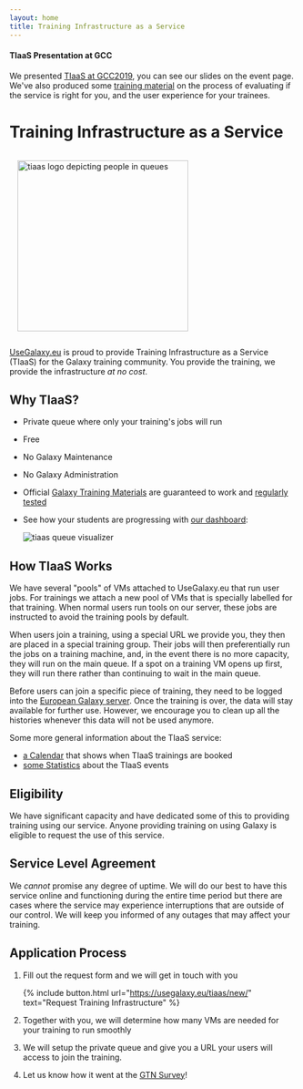```yaml
---
layout: home
title: Training Infrastructure as a Service
---
```


<div class="alert alert-success" style="margin-top: 0.5em">
<h4>TIaaS Presentation at GCC</h4>
We presented <a href="https://gcc2019.sched.com/event/Rsld/training-infrastructure-as-a-service" target="_blank">TIaaS at GCC2019</a>, you can see our slides on the event page. We've also produced some <a href="https://training.galaxyproject.org/training-material/topics/instructors/tutorials/setup-tiaas-for-training/tutorial.html" target="_blank">training material</a> on the process of evaluating if the service is right for you, and the user experience for your trainees.
</div>

# Training Infrastructure as a Service

<img src="/assets/media/tiaas-logo.png" alt="tiaas logo depicting people in queues" width="300em" style="margin: 1em">

[UseGalaxy.eu](https://usegalaxy.eu) is proud to provide Training Infrastructure as a Service (TIaaS) for the Galaxy training community.
You provide the training, we provide the infrastructure <i>at no cost</i>.

## Why TIaaS?

- Private queue where only your training's jobs will run
- Free
- No Galaxy Maintenance
- No Galaxy Administration
- Official [Galaxy Training Materials](https://training.galaxyproject.org) are guaranteed to work and [regularly tested](https://github.com/usegalaxy-eu/workflow-testing/)
- See how your students are progressing with [our dashboard](/posts/2019/06/17/tiaas-queue/):

  ![tiaas queue visualizer](/assets/media/tiaas-queue.png)

## How TIaaS Works

We have several "pools" of VMs attached to UseGalaxy.eu that run user jobs. For
trainings we attach a new pool of VMs that is specially labelled for that
training. When normal users run tools on our server, these jobs are instructed
to avoid the training pools by default.

When users join a training, using a special URL we provide you, they then are
placed in a special training group. Their jobs will then preferentially run the
jobs on a training machine, and, in the event there is no more capacity, they
will run on the main queue. If a spot on a training VM opens up first, they
will run there rather than continuing to wait in the main queue.

Before users can join a specific piece of training, they need to be logged into the [European Galaxy server](https://usegalaxy.eu/). Once the training is over, the data will stay available for further use. However, we encourage you to clean up all the histories whenever this data will not be used anymore.

Some more general information about the TIaaS service:

- [a Calendar](https://usegalaxy.eu/tiaas/calendar/) that shows when TIaaS trainings are booked
- [some Statistics](https://usegalaxy.eu/tiaas/stats/) about the TIaaS events


## Eligibility

We have significant capacity and have dedicated some of this to providing
training using our service. Anyone providing training on using Galaxy is
eligible to request the use of this service.

## Service Level Agreement

We *cannot* promise any degree of uptime. We will do our best to have this service online and functioning during the entire time period but there are cases where the service may experience interruptions that are outside of our control. We will keep you informed of any outages that may affect your training.

## Application Process

1. Fill out the request form and we will get in touch with you

   {% include button.html url="https://usegalaxy.eu/tiaas/new/" text="Request Training Infrastructure" %}

2. Together with you, we will determine how many VMs are needed for your training to run smoothly
3. We will setup the private queue and give you a URL your users will access to join the training.
4. Let us know how it went at the [GTN Survey](https://galaxyproject.org/news/2020-01-training-feedback/)!
